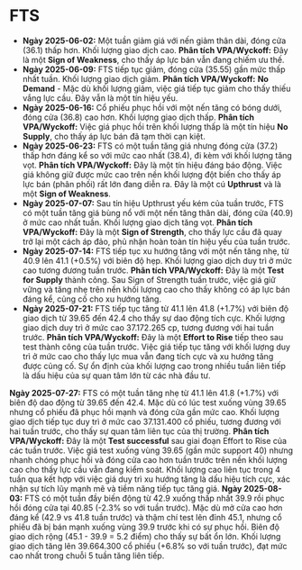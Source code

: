 # FTS

- **Ngày 2025-06-02:** Một tuần giảm giá với nến giảm thân dài, đóng cửa (36.1) thấp hơn. Khối lượng giao dịch cao. **Phân tích VPA/Wyckoff:** Đây là một **Sign of Weakness**, cho thấy áp lực bán vẫn đang chiếm ưu thế.
- **Ngày 2025-06-09:** FTS tiếp tục giảm, đóng cửa (35.55) gần mức thấp nhất tuần. Khối lượng giao dịch giảm. **Phân tích VPA/Wyckoff:** **No Demand** - Mặc dù khối lượng giảm, việc giá tiếp tục giảm cho thấy thiếu vắng lực cầu. Đây vẫn là một tín hiệu yếu.
- **Ngày 2025-06-16:** Cổ phiếu phục hồi với một nến tăng có bóng dưới, đóng cửa (36.8) cao hơn. Khối lượng giao dịch thấp. **Phân tích VPA/Wyckoff:** Việc giá phục hồi trên khối lượng thấp là một tín hiệu **No Supply**, cho thấy áp lực bán đã tạm thời cạn kiệt.
- **Ngày 2025-06-23:** FTS có một tuần tăng giá nhưng đóng cửa (37.2) thấp hơn đáng kể so với mức cao nhất (38.4), đi kèm với khối lượng tăng vọt. **Phân tích VPA/Wyckoff:** Đây là một tín hiệu đáng báo động. Việc giá không giữ được mức cao trên nền khối lượng đột biến cho thấy áp lực bán (phân phối) rất lớn đang diễn ra. Đây là một cú **Upthrust** và là một **Sign of Weakness**.
- **Ngày 2025-07-07:** Sau tín hiệu Upthrust yếu kém của tuần trước, FTS có một tuần tăng giá bùng nổ với một nến tăng thân dài, đóng cửa (40.9) ở mức cao nhất tuần. Khối lượng giao dịch tăng vọt. **Phân tích VPA/Wyckoff:** Đây là một **Sign of Strength**, cho thấy lực cầu đã quay trở lại một cách áp đảo, phủ nhận hoàn toàn tín hiệu yếu của tuần trước.
- **Ngày 2025-07-14:** FTS tiếp tục xu hướng tăng với một nến tăng nhẹ, từ 40.9 lên 41.1 (+0.5%) với biên độ hẹp. Khối lượng giao dịch duy trì ở mức cao tương đương tuần trước. **Phân tích VPA/Wyckoff:** Đây là một **Test for Supply** thành công. Sau Sign of Strength tuần trước, việc giá giữ vững và tăng nhẹ trên nền khối lượng cao cho thấy không có áp lực bán đáng kể, củng cố cho xu hướng tăng.
- **Ngày 2025-07-21:** FTS tiếp tục tăng từ 41.1 lên 41.8 (+1.7%) với biên độ giao dịch từ 39.65 đến 42.4 cho thấy sự dao động tích cực. Khối lượng giao dịch duy trì ở mức cao 37.172.265 cp, tương đương với hai tuần trước. **Phân tích VPA/Wyckoff:** Đây là một **Effort to Rise** tiếp theo sau test thành công của tuần trước. Việc giá tiếp tục tăng với khối lượng duy trì ở mức cao cho thấy lực mua vẫn đang tích cực và xu hướng tăng được củng cố. Sự ổn định của khối lượng cao trong nhiều tuần liên tiếp là dấu hiệu của sự quan tâm lớn từ các nhà đầu tư.


**Ngày 2025-07-27:** FTS có một tuần tăng nhẹ từ 41.1 lên 41.8 (+1.7%) với biên độ dao động từ 39.65 đến 42.4. Mặc dù có lúc test xuống vùng 39.65 nhưng cổ phiếu đã phục hồi mạnh và đóng cửa gần mức cao. Khối lượng giao dịch tiếp tục duy trì ở mức cao 37.131.400 cổ phiếu, tương đương với hai tuần trước, cho thấy sự quan tâm liên tục của thị trường. **Phân tích VPA/Wyckoff:** Đây là một **Test successful** sau giai đoạn Effort to Rise của các tuần trước. Việc giá test xuống vùng 39.65 (gần mức support 40) nhưng nhanh chóng phục hồi và đóng cửa cao hơn tuần trước trên nền khối lượng cao cho thấy lực cầu vẫn đang kiểm soát. Khối lượng cao liên tục trong 4 tuần qua kết hợp với việc giá duy trì xu hướng tăng là dấu hiệu tích cực, xác nhận sự tích lũy mạnh mẽ và tiềm năng tiếp tục tăng giá.
**Ngày 2025-08-03:** FTS có một tuần đầy biến động từ 42.9 xuống thấp nhất 39.9 rồi phục hồi đóng cửa tại 40.85 (-2.3% so với tuần trước). Mặc dù mở cửa cao hơn đáng kể (42.9 vs 41.8 tuần trước) và thậm chí test lên đỉnh 45.1, nhưng cổ phiếu đã bị bán mạnh xuống vùng 39.9 trước khi có sự phục hồi. Biên độ giao dịch rộng (45.1 - 39.9 = 5.2 điểm) cho thấy sự bất ổn lớn. Khối lượng giao dịch tăng lên 39.664.300 cổ phiếu (+6.8% so với tuần trước), đạt mức cao nhất trong chuỗi 5 tuần tăng liên tiếp.
